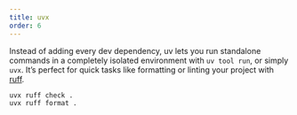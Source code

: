 ```yaml
---
title: uvx
order: 6
---
```


Instead of adding every dev dependency, uv lets you run standalone commands in a completely isolated environment with `uv tool run`, or simply `uvx`. It’s perfect for quick tasks like formatting or linting your project with [ruff](https://github.com/astral-sh/ruff).

```bash
uvx ruff check .
uvx ruff format .
```
